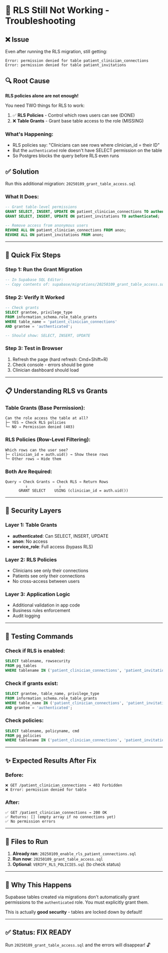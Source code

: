 # 🔧 RLS Still Not Working - Troubleshooting

## ❌ Issue

Even after running the RLS migration, still getting:
```
Error: permission denied for table patient_clinician_connections
Error: permission denied for table patient_invitations
```

## 🔍 Root Cause

**RLS policies alone are not enough!**

You need TWO things for RLS to work:
1. ✅ **RLS Policies** - Control which rows users can see (DONE)
2. ❌ **Table Grants** - Grant base table access to the role (MISSING)

### What's Happening:
- RLS policies say: "Clinicians can see rows where clinician_id = their ID"
- But the `authenticated` role doesn't have SELECT permission on the table
- So Postgres blocks the query before RLS even runs

## ✅ Solution

Run this additional migration: `20250109_grant_table_access.sql`

### What It Does:
```sql
-- Grant table-level permissions
GRANT SELECT, INSERT, UPDATE ON patient_clinician_connections TO authenticated;
GRANT SELECT, INSERT, UPDATE ON patient_invitations TO authenticated;

-- Remove access from anonymous users
REVOKE ALL ON patient_clinician_connections FROM anon;
REVOKE ALL ON patient_invitations FROM anon;
```

---

## 🚀 Quick Fix Steps

### Step 1: Run the Grant Migration
```sql
-- In Supabase SQL Editor:
-- Copy contents of: supabase/migrations/20250109_grant_table_access.sql
```

### Step 2: Verify It Worked
```sql
-- Check grants
SELECT grantee, privilege_type
FROM information_schema.role_table_grants
WHERE table_name = 'patient_clinician_connections'
AND grantee = 'authenticated';

-- Should show: SELECT, INSERT, UPDATE
```

### Step 3: Test in Browser
1. Refresh the page (hard refresh: Cmd+Shift+R)
2. Check console - errors should be gone
3. Clinician dashboard should load

---

## 📋 Understanding RLS vs Grants

### Table Grants (Base Permission):
```
Can the role access the table at all?
├─ YES → Check RLS policies
└─ NO → Permission denied (403)
```

### RLS Policies (Row-Level Filtering):
```
Which rows can the user see?
├─ clinician_id = auth.uid() → Show these rows
└─ Other rows → Hide them
```

### Both Are Required:
```
Query → Check Grants → Check RLS → Return Rows
         ↓              ↓
      GRANT SELECT    USING (clinician_id = auth.uid())
```

---

## 🔐 Security Layers

### Layer 1: Table Grants
- **authenticated**: Can SELECT, INSERT, UPDATE
- **anon**: No access
- **service_role**: Full access (bypass RLS)

### Layer 2: RLS Policies
- Clinicians see only their connections
- Patients see only their connections
- No cross-access between users

### Layer 3: Application Logic
- Additional validation in app code
- Business rules enforcement
- Audit logging

---

## 🧪 Testing Commands

### Check if RLS is enabled:
```sql
SELECT tablename, rowsecurity 
FROM pg_tables 
WHERE tablename IN ('patient_clinician_connections', 'patient_invitations');
```

### Check if grants exist:
```sql
SELECT grantee, table_name, privilege_type
FROM information_schema.role_table_grants
WHERE table_name IN ('patient_clinician_connections', 'patient_invitations')
AND grantee = 'authenticated';
```

### Check policies:
```sql
SELECT tablename, policyname, cmd
FROM pg_policies
WHERE tablename IN ('patient_clinician_connections', 'patient_invitations');
```

---

## ✨ Expected Results After Fix

### Before:
```
❌ GET /patient_clinician_connections → 403 Forbidden
❌ Error: permission denied for table
```

### After:
```
✅ GET /patient_clinician_connections → 200 OK
✅ Returns: [] (empty array if no connections yet)
✅ No permission errors
```

---

## 📝 Files to Run

1. **Already ran**: `20250109_enable_rls_patient_connections.sql`
2. **Run now**: `20250109_grant_table_access.sql`
3. **Optional**: `VERIFY_RLS_POLICIES.sql` (to check status)

---

## 🎯 Why This Happens

Supabase tables created via migrations don't automatically grant permissions to the `authenticated` role. You must explicitly grant them.

This is actually **good security** - tables are locked down by default!

---

## ✅ Status: FIX READY

Run `20250109_grant_table_access.sql` and the errors will disappear! 🔓
